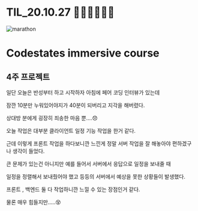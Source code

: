 # TIL_20.10.27 🏃🏽‍♂️🏃🏽‍♂️

<img src="https://media.vlpt.us/images/kdo0129/post/29ca955c-708b-4ed6-8e6d-8384dd9bc755/marathon-3753907_960_720.jpg" alt="marathon" />

# Codestates immersive course

## 4주 프로젝트

일단 오늘은 반성부터 하고 시작하자 아침에 페어 코딩 인터뷰가 있는데

잠깐 10분만 누워있어야지가 40분이 되버리고 지각을 해버렸다.

상대방 분에게 굉장히 죄송한 마음 뿐....😞

오늘 작업은 대부분 클라이언트 일정 기능 작업을 한거 같다.

근데 이렇게 프론트 작업을 하다보니깐 느낀게 정말 서버 작업을 잘 해놓아야 편하겠구나 생각이 들었다.

큰 문제가 있는건 아니지만 예를 들어서 서버에서 응답으로 일정을 보내줄 때

일정을 정렬해서 보내줬어야 했고 등등의 서버에서 예상을 못한 상황들이 발생했다.

프론트 , 백엔드 둘 다 작업하니깐 느낄 수 있는 장점인거 같다.

물론 매우 힘들지만.....😵

